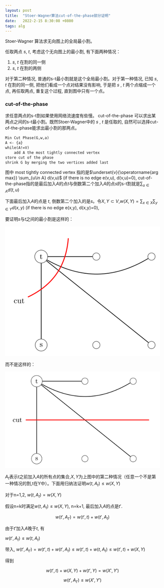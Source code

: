 ```yaml
---
layout: post
title:  "Stoer-Wagner算法cut-of-the-phase部分证明"
date:   2022-2-15 8:30:08 +0800
tags: alg
---
```


Stoer-Wagner 算法求无向图上的全局最小割。

任取两点 $s$, $t$, 考虑这个无向图上的最小割, 有下面两种情况：

1.  $s$, $t$ 在割的同一侧
2.  $s$, $t$ 在割的两侧

对于第二种情况, 普通的s-t最小割就是这个全局最小割。对于第一种情况, 已知 $s$, $t$ 
在割的同一侧, 把他们看成一个点对结果没有影响, 于是把 $s$ ,  $t$ 两个点缩成一个点, 再任取两点, 重复这个过程, 直到图中只有一个点。

### cut-of-the-phase

求任意两点的s-t割如果使用网络流速度有些慢。 cut-of-the-phase 可以求出某两点之间的s-t最小割。既然Stoer-Wagner中的 $s$ ,  $t$ 是任取的, 
自然可以选择cut-of-the-phase能求出最小割的那两点。

```
Min Cut Phase(G,w,a)
A <- {a}
while(A!=V)
    add A the most tightly connected vertex
store cut of the phase
shrink G by merging the two vertices added last
```

图中 most tightly connected vertex 指的是$\underset{v}{\operatorname{arg max}} \sum_{u\in A} d(v,u)$    (if there is no edge e(v,u), d(v,u)=0), 
cut-of-the-phase指的是最后加入$A$的点$t$与倒数第二个加入$A$的点$s$的s-t割就是$\sum_{u\in A} d(t,u)$

下面最后加入$A$的点是 $t$, 倒数第二个加入的是$s$。令$X,Y\subset V$,$w(X,Y)=\sum_{x\in X}\sum_{y\in Y} d(x,y)$ (if there is no edge e(x,y), d(x,y)=0), 

要证明$s$与$t$之间的最小割是这样的：

![fig1](/images/swproof/cut-of-the-phase-1.svg)

而不是这样的：

![fig2](/images/swproof/cut-of-the-phase-2.svg)

$A_t$表示$t$之前加入$A$的所有点的集合,$X,Y$为上图中的第二种情况（任意一个不是第一种情况的割,t在Y中）。下面用归纳法证明$w(t,A_t)\leq w(X,Y)$

对于n=1,2, $w(t,A_t)=w(X,Y)$

假设n=k时满足$w(t,A_t)\leq w(X,Y)$, n=k+1, 最后加入$A$的点是$t'$.

$$w(t',A_{t'})=w(t',t)+w(t',A_t)$$

由于$t'$加入$A$晚于$t$, 有

$w(t',A_t)\leq w(t,A_t)$

带入, 
$w(t',A_{t'})=w(t',t)+w(t',A_t)\leq w(t',t)+w(t,A_t) \leq w(t',t)+w(X,Y)$

得到

$$
    w(t',t)+w(X,Y)+w(t',Y)=w(X',Y')
$$

$$w(t',A_{t'})\leq w(X',Y')$$
